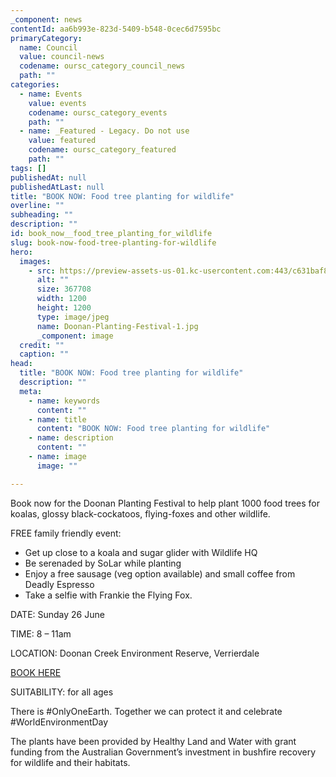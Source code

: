```yaml
---
_component: news
contentId: aa6b993e-823d-5409-b548-0cec6d7595bc
primaryCategory:
  name: Council
  value: council-news
  codename: oursc_category_council_news
  path: ""
categories:
  - name: Events
    value: events
    codename: oursc_category_events
    path: ""
  - name: _Featured - Legacy. Do not use
    value: featured
    codename: oursc_category_featured
    path: ""
tags: []
publishedAt: null
publishedAtLast: null
title: "BOOK NOW: Food tree planting for wildlife"
overline: ""
subheading: ""
description: ""
id: book_now__food_tree_planting_for_wildlife
slug: book-now-food-tree-planting-for-wildlife
hero:
  images:
    - src: https://preview-assets-us-01.kc-usercontent.com:443/c631baf8-1b46-001f-580c-d0001b68b4a8/b019e2f5-5e22-403b-a06d-f88bf1cc60d5/Doonan-Planting-Festival-1.jpg
      alt: ""
      size: 367708
      width: 1200
      height: 1200
      type: image/jpeg
      name: Doonan-Planting-Festival-1.jpg
      _component: image
  credit: ""
  caption: ""
head:
  title: "BOOK NOW: Food tree planting for wildlife"
  description: ""
  meta:
    - name: keywords
      content: ""
    - name: title
      content: "BOOK NOW: Food tree planting for wildlife"
    - name: description
      content: ""
    - name: image
      image: ""

---
```

Book now for the Doonan Planting Festival to help plant 1000 food trees for koalas, glossy black-cockatoos, flying-foxes and other wildlife.

FREE family friendly event:

*   Get up close to a koala and sugar glider with Wildlife HQ
*   Be serenaded by SoLar while planting
*   Enjoy a free sausage (veg option available) and small coffee from Deadly Espresso
*   Take a selfie with Frankie the Flying Fox.

DATE: Sunday 26 June

TIME: 8 – 11am

LOCATION: Doonan Creek Environment Reserve, Verrierdale

[BOOK HERE](https://doonanplantingfestival.eventbrite.com.au)


SUITABILITY: for all ages

There is #OnlyOneEarth. Together we can protect it and celebrate #WorldEnvironmentDay

The plants have been provided by Healthy Land and Water with grant funding from the Australian Government’s investment in bushfire recovery for wildlife and their habitats.
